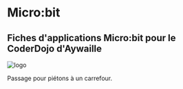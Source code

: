 # Micro:bit
## Fiches d'applications Micro:bit pour le CoderDojo d'Aywaille
![logo](https://github.com/user-attachments/assets/c25dd12c-955f-49b4-9bcc-fe5c85328657)

Passage pour piétons à un carrefour.
